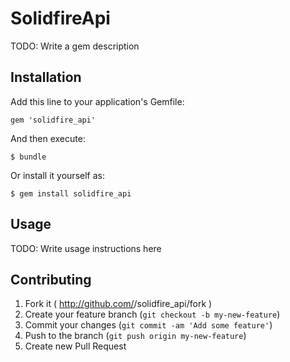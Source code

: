 # SolidfireApi

TODO: Write a gem description

## Installation

Add this line to your application's Gemfile:

    gem 'solidfire_api'

And then execute:

    $ bundle

Or install it yourself as:

    $ gem install solidfire_api

## Usage

TODO: Write usage instructions here

## Contributing

1. Fork it ( http://github.com/<my-github-username>/solidfire_api/fork )
2. Create your feature branch (`git checkout -b my-new-feature`)
3. Commit your changes (`git commit -am 'Add some feature'`)
4. Push to the branch (`git push origin my-new-feature`)
5. Create new Pull Request
